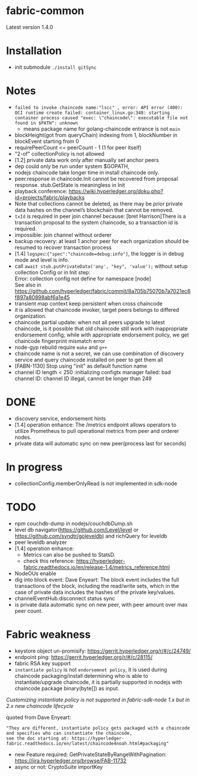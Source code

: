 # fabric-common

Latest version 1.4.0
# Installation
- init submodule
    `./install gitSync`



# Notes

- `failed to invoke chaincode name:"lscc" , error: API error (400): OCI runtime create failed: container_linux.go:348: starting container process caused "exec: \"chaincode\": executable file not found in $PATH": unknown`
    - means package name for golang-chaincode entrance is not `main`
- blockHeight(got from queryChain) indexing from 1, blockNumber in blockEvent starting from 0
- requirePeerCount <= peerCount - 1 (1 for peer itself)
- "2-of" collectionPolicy is not allowed
- [1.2] private data work only after manually set anchor peers
- dep could only be run under system $GOPATH,
- nodejs chaincode take longer time in install chaincode only.
- peer.response in chaincode.Init cannot be recovered from proposal response. stub.GetState is meaningless in Init 
- playback conference: https://wiki.hyperledger.org/doku.php?id=projects/fabric/playbacks
- Note that collections cannot be deleted, 
    as there may be prior private data hashes on the channel’s blockchain that cannot be removed.
- `txId` is required in peer join channel because: [bret Harrison]There is a transaction proposal to the system chaincode, so a transaction id is required.
- impossible: join channel without orderer 
- backup recovery: at least 1 anchor peer for each organization should be resumed to recover transaction process   
- [1.4] `logspec`:`{"spec":"chaincode=debug:info"}`, the logger is in debug mode and level is info.
- call `await stub.putPrivateData('any', "key", 'value');` without setup collection Config or in Init step:  
Error: collection config not define for namespace [node]  
See also in https://github.com/hyperledger/fabric/commit/8a705b75070b7a7021ec6f897a80898abf6a1e45
- transient map context keep persistent when cross chaincode
- it is allowed that chaincode invoker, target peers belongs to differed organization.
- chaincode partial update: when not all peers upgrade to latest chaincode, is it possible that old chaincode still work
    with inappropriate endorsement config; while with appropriate endorsement policy, we get chaincode fingerprint mismatch error
- node-gyp rebuild require `make` and `g++` 
- chaincode name is not a secret, we can use combination of discovery service and query chaincode installed on peer to get them all
- [FABN-1130] Stop using "init" as default function name
- channel ID length < 250 :initializing configtx manager failed: bad channel ID: channel ID illegal, cannot be longer than 249
# DONE
- discovery service, endorsement hints
- [1.4] operation enhance: 
The /metrics endpoint allows operators to utilize Prometheus to pull operational metrics from peer and orderer nodes.
- private data will automatic sync on new peer(process last for seconds)
# In progress
- collectionConfig.memberOnlyRead is not implemented in sdk-node 


# TODO
- npm couchdb-dump in nodejs/couchdbDump.sh
- level db navigator(https://github.com/Level/level or https://github.com/syndtr/goleveldb) and richQuery for leveldb
- peer leveldb analyzer
- [1.4] operation enhance: 
    - Metrics can also be pushed to StatsD.
    - check this reference: https://hyperledger-fabric.readthedocs.io/en/release-1.4/metrics_reference.html
- NodeOUs enable
- dig into block event: 
        Dave Enyeart: The block event includes the full transactions of the block, including the read/write sets, which in the case of private data includes the hashes of the private key/values.
- channelEventHub.disconnect status sync
- is private data automatic sync on new peer, with peer amount over max peer count.        
# Fabric weakness
- keystore object un-promisify: https://gerrit.hyperledger.org/r/#/c/24749/
- endpoint ping: https://gerrit.hyperledger.org/r/#/c/28115/
- fabric RSA key support
- `instantiate policy` is not `endorsemnet policy`, it is used during chaincode packaging/install determining who is able
 to instantiate/upgrade chaincode, it is partially supported in nodejs with chaincode package binary(byte[]) as input. 
 
 *Customizing instantiate policy is not supported in fabric-sdk-node 1.x but in 2.x new chaincode lifecycle*
 
 quoted from Dave Enyeart: 
 
    "They are different, instantiate policy gets packaged with a chaincode and specifies who can instantiate the chaincode, 
    see the doc starting at: https://hyperledger-fabric.readthedocs.io/en/latest/chaincode4noah.html#packaging"  
- new Feature required: GetPrivateStateByRangeWithPagination: https://jira.hyperledger.org/browse/FAB-11732
- async or not: CryptoSuite importKey
